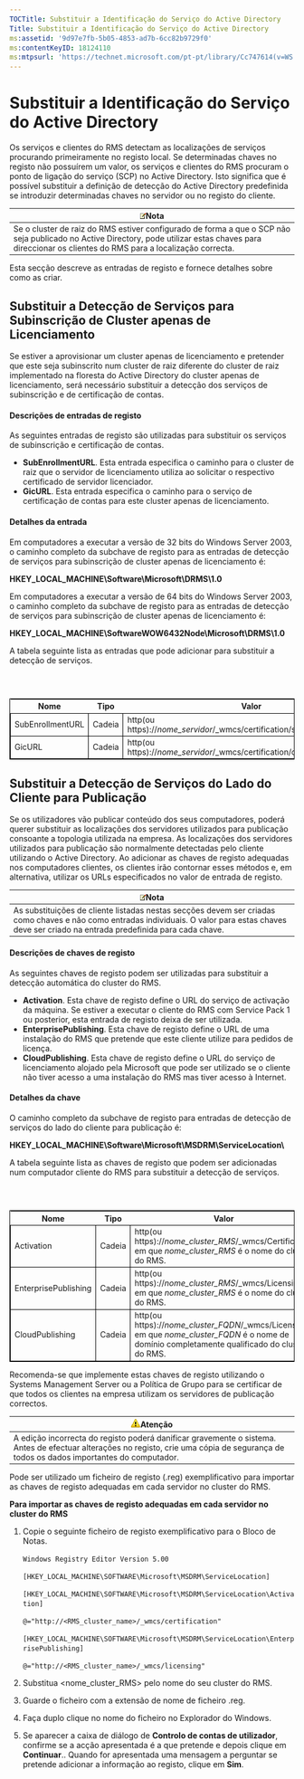 ```yaml
---
TOCTitle: Substituir a Identificação do Serviço do Active Directory
Title: Substituir a Identificação do Serviço do Active Directory
ms:assetid: '9d97e7fb-5b05-4853-ad7b-6cc82b9729f0'
ms:contentKeyID: 18124110
ms:mtpsurl: 'https://technet.microsoft.com/pt-pt/library/Cc747614(v=WS.10)'
---
```


Substituir a Identificação do Serviço do Active Directory
=========================================================

Os serviços e clientes do RMS detectam as localizações de serviços procurando primeiramente no registo local. Se determinadas chaves no registo não possuírem um valor, os serviços e clientes do RMS procuram o ponto de ligação do serviço (SCP) no Active Directory. Isto significa que é possível substituir a definição de detecção do Active Directory predefinida se introduzir determinadas chaves no servidor ou no registo do cliente.

| ![](/security-updates/images/Cc747614.note(WS.10).gif)Nota                                                                                                                                    |
|----------------------------------------------------------------------------------------------------------------------------------------------------------------------------------------------------------|
| Se o cluster de raiz do RMS estiver configurado de forma a que o SCP não seja publicado no Active Directory, pode utilizar estas chaves para direccionar os clientes do RMS para a localização correcta. |

Esta secção descreve as entradas de registo e fornece detalhes sobre como as criar.

Substituir a Detecção de Serviços para Subinscrição de Cluster apenas de Licenciamento
--------------------------------------------------------------------------------------

Se estiver a aprovisionar um cluster apenas de licenciamento e pretender que este seja subinscrito num cluster de raiz diferente do cluster de raiz implementado na floresta do Active Directory do cluster apenas de licenciamento, será necessário substituir a detecção dos serviços de subinscrição e de certificação de contas.

#### Descrições de entradas de registo

As seguintes entradas de registo são utilizadas para substituir os serviços de subinscrição e certificação de contas.

-   **SubEnrollmentURL**. Esta entrada especifica o caminho para o cluster de raiz que o servidor de licenciamento utiliza ao solicitar o respectivo certificado de servidor licenciador.
-   **GicURL**. Esta entrada especifica o caminho para o serviço de certificação de contas para este cluster apenas de licenciamento.

#### Detalhes da entrada

Em computadores a executar a versão de 32 bits do Windows Server 2003, o caminho completo da subchave de registo para as entradas de detecção de serviços para subinscrição de cluster apenas de licenciamento é:

**HKEY\_LOCAL\_MACHINE\\Software\\Microsoft\\DRMS\\1.0**

Em computadores a executar a versão de 64 bits do Windows Server 2003, o caminho completo da subchave de registo para as entradas de detecção de serviços para subinscrição de cluster apenas de licenciamento é:

**HKEY\_LOCAL\_MACHINE\\SoftwareWOW6432Node\\Microsoft\\DRMS\\1.0**

A tabela seguinte lista as entradas que pode adicionar para substituir a detecção de serviços.

###  

 
<table style="border:1px solid black;">
<colgroup>
<col width="33%" />
<col width="33%" />
<col width="33%" />
</colgroup>
<thead>
<tr class="header">
<th>Nome</th>
<th>Tipo</th>
<th>Valor</th>
</tr>
</thead>
<tbody>
<tr class="odd">
<td style="border:1px solid black;">SubEnrollmentURL</td>
<td style="border:1px solid black;">Cadeia</td>
<td style="border:1px solid black;">http(ou https)://<em>nome_servidor</em>/_wmcs/certification/subenrollservice.asmx</td>
</tr>
<tr class="even">
<td style="border:1px solid black;">GicURL</td>
<td style="border:1px solid black;">Cadeia</td>
<td style="border:1px solid black;">http(ou https)://<em>nome_servidor</em>/_wmcs/certification/certification.asmx</td>
</tr>
</tbody>
</table>
  
Substituir a Detecção de Serviços do Lado do Cliente para Publicação  
--------------------------------------------------------------------
  
Se os utilizadores vão publicar conteúdo dos seus computadores, poderá querer substituir as localizações dos servidores utilizados para publicação consoante a topologia utilizada na empresa. As localizações dos servidores utilizados para publicação são normalmente detectadas pelo cliente utilizando o Active Directory. Ao adicionar as chaves de registo adequadas nos computadores clientes, os clientes irão contornar esses métodos e, em alternativa, utilizar os URLs especificados no valor de entrada de registo.
  
| ![](/security-updates/images/Cc747614.note(WS.10).gif)Nota                                                                                                                                |  
|------------------------------------------------------------------------------------------------------------------------------------------------------------------------------------------------------|  
| As substituições de cliente listadas nestas secções devem ser criadas como chaves e não como entradas individuais. O valor para estas chaves deve ser criado na entrada predefinida para cada chave. |
  
#### Descrições de chaves de registo
  
As seguintes chaves de registo podem ser utilizadas para substituir a detecção automática do cluster do RMS.
  
-   **Activation**. Esta chave de registo define o URL do serviço de activação da máquina. Se estiver a executar o cliente do RMS com Service Pack 1 ou posterior, esta entrada de registo deixa de ser utilizada.  
-   **EnterprisePublishing**. Esta chave de registo define o URL de uma instalação do RMS que pretende que este cliente utilize para pedidos de licença.  
-   **CloudPublishing**. Esta chave de registo define o URL do serviço de licenciamento alojado pela Microsoft que pode ser utilizado se o cliente não tiver acesso a uma instalação do RMS mas tiver acesso à Internet.
  
#### Detalhes da chave
  
O caminho completo da subchave de registo para entradas de detecção de serviços do lado do cliente para publicação é:
  
**HKEY\_LOCAL\_MACHINE\\Software\\Microsoft\\MSDRM\\ServiceLocation\\**
  
A tabela seguinte lista as chaves de registo que podem ser adicionadas num computador cliente do RMS para substituir a detecção de serviços.
  
###  

 
<table style="border:1px solid black;">
<colgroup>
<col width="33%" />
<col width="33%" />
<col width="33%" />
</colgroup>
<thead>
<tr class="header">
<th>Nome</th>
<th>Tipo</th>
<th>Valor</th>
</tr>
</thead>
<tbody>
<tr class="odd">
<td style="border:1px solid black;">Activation</td>
<td style="border:1px solid black;">Cadeia</td>
<td style="border:1px solid black;">http(ou https)://<em>nome_cluster_RMS</em>/_wmcs/Certification em que <em>nome_cluster_RMS</em> é o nome do cluster do RMS.</td>
</tr>
<tr class="even">
<td style="border:1px solid black;">EnterprisePublishing</td>
<td style="border:1px solid black;">Cadeia</td>
<td style="border:1px solid black;">http(ou https)://<em>nome_cluster_RMS</em>/_wmcs/Licensing em que <em>nome_cluster_RMS</em> é o nome do cluster do RMS.</td>
</tr>
<tr class="odd">
<td style="border:1px solid black;">CloudPublishing</td>
<td style="border:1px solid black;">Cadeia</td>
<td style="border:1px solid black;">http(ou https)://<em>nome_cluster_FQDN</em>/_wmcs/Licensing em que <em>nome_cluster_FQDN</em> é o nome de domínio completamente qualificado do cluster do RMS.</td>
</tr>
</tbody>
</table>
  
Recomenda-se que implemente estas chaves de registo utilizando o Systems Management Server ou a Política de Grupo para se certificar de que todos os clientes na empresa utilizam os servidores de publicação correctos.
  
| ![](/security-updates/images/Cc747614.Caution(WS.10).gif)Atenção                                                                                                             |  
|-----------------------------------------------------------------------------------------------------------------------------------------------------------------------------------------|  
| A edição incorrecta do registo poderá danificar gravemente o sistema. Antes de efectuar alterações no registo, crie uma cópia de segurança de todos os dados importantes do computador. |
  
Pode ser utilizado um ficheiro de registo (.reg) exemplificativo para importar as chaves de registo adequadas em cada servidor no cluster do RMS.
  
**Para importar as chaves de registo adequadas em cada servidor no cluster do RMS**  
1.  Copie o seguinte ficheiro de registo exemplificativo para o Bloco de Notas.
  
    `Windows Registry Editor Version 5.00`
  
    `[HKEY_LOCAL_MACHINE\SOFTWARE\Microsoft\MSDRM\ServiceLocation]`
  
    `[HKEY_LOCAL_MACHINE\SOFTWARE\Microsoft\MSDRM\ServiceLocation\Activation]`
  
    `@="http://<RMS_cluster_name>/_wmcs/certification"`
  
    `[HKEY_LOCAL_MACHINE\SOFTWARE\Microsoft\MSDRM\ServiceLocation\EnterprisePublishing]`
  
    `@="http://<RMS_cluster_name>/_wmcs/licensing"`
  
2.  Substitua &lt;nome\_cluster\_RMS&gt; pelo nome do seu cluster do RMS.
  
3.  Guarde o ficheiro com a extensão de nome de ficheiro .reg.
  
4.  Faça duplo clique no nome do ficheiro no Explorador do Windows.
  
5.  Se aparecer a caixa de diálogo de **Controlo de contas de utilizador**, confirme se a acção apresentada é a que pretende e depois clique em **Continuar**.. Quando for apresentada uma mensagem a perguntar se pretende adicionar a informação ao registo, clique em **Sim**.
